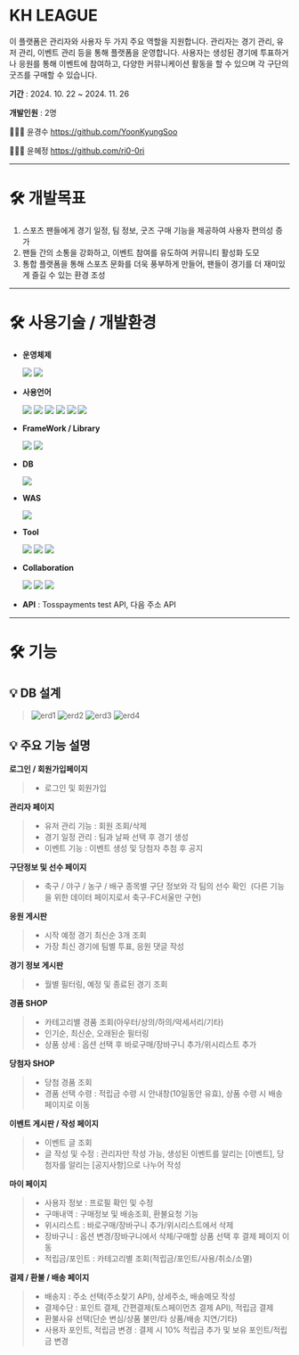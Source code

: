 # KH LEAGUE

이 플랫폼은 관리자와 사용자 두 가지 주요 역할을 지원합니다.
관리자는 경기 관리, 유저 관리, 이벤트 관리 등을 통해 플랫폼을 운영합니다.
사용자는 생성된 경기에 투표하거나 응원를 통해 이벤트에 참여하고, 다양한 커뮤니케이션 활동을 할 수 있으며 각 구단의 굿즈를 구매할 수 있습니다.

**기간** : 2024. 10. 22 ~ 2024. 11. 26

**개발인원** : 2명

🙋🏻‍♂️ 윤경수 <https://github.com/YoonKyungSoo> 

🙋🏻‍♀️ 윤혜정 <https://github.com/ri0-0ri>

---
# 🛠️ 개발목표
1) 스포츠 팬들에게 경기 일정, 팀 정보, 굿즈 구매 기능을 제공하여 사용자 편의성 증가
2) 팬들 간의 소통을 강화하고, 이벤트 참여를 유도하여 커뮤니티 활성화 도모
3) 통합 플랫폼을 통해 스포츠 문화를 더욱 풍부하게 만들어, 팬들이 경기를 더 재미있게 즐길 수 있는 환경 조성
---
# 🛠️ 사용기술 / 개발환경
- **운영체제**

  <img src="https://img.shields.io/badge/Windows-0078D4?style=for-the-badge&logo=Windows&logoColor=white">  <img src="https://img.shields.io/badge/macOs-000000?style=for-the-badge&logo=macOs&logoColor=white">
- **사용언어**

  <img src="https://img.shields.io/badge/JAVA-DC8236?style=for-the-badge&logo=JAVA&logoColor=white">  <img src="https://img.shields.io/badge/javascript-F7DF1E?style=for-the-badge&logo=javascript&logoColor=black">  <img src="https://img.shields.io/badge/html5-E34F26?style=for-the-badge&logo=html5&logoColor=white">  <img src="https://img.shields.io/badge/CSS3-1572B6?style=for-the-badge&logo=CSS3&logoColor=white">  <img src="https://img.shields.io/badge/Ajax-000000?style=for-the-badge&logo=Ajax&logoColor=white">  <img src="https://img.shields.io/badge/JSP & Servlet-08C2FF?style=for-the-badge&logo=JSP/Servlet&logoColor=white">
  
- **FrameWork / Library**

  <img src="https://img.shields.io/badge/SpringBoot-6DB33F?style=for-the-badge&logo=springboot&logoColor=white">  <img src="https://img.shields.io/badge/jquery-0769AD?style=for-the-badge&logo=jquery&logoColor=white"> 
  
- **DB**

  <img src="https://img.shields.io/badge/mysql-4479A1?style=for-the-badge&logo=mysql&logoColor=white"> 
  
- **WAS**

  <img src="https://img.shields.io/badge/Apache Tomcat-F8DC75?style=for-the-badge&logo=apachetomcat&logoColor=black"> 
  
- **Tool**

  <img src="https://img.shields.io/badge/VS Code-3478C6?style=for-the-badge&logo=vscode&logoColor=white">  <img src="https://img.shields.io/badge/STS-6DB33F?style=for-the-badge&logo=spring&logoColor=white">  <img src="https://img.shields.io/badge/GitHub-181717?style=for-the-badge&logo=github&logoColor=white">
  
- **Collaboration**

  <img src="https://img.shields.io/badge/Notion-000000?style=for-the-badge&logo=notion&logoColor=white">  <img src="https://img.shields.io/badge/Figma-F24E1E?style=for-the-badge&logo=figma&logoColor=white">  <img src="https://img.shields.io/badge/ERD CLOUD-9188F4?style=for-the-badge&logo=erd&logoColor=white">
  
- **API** : Tosspayments test API, 다음 주소 API
---
# 🛠️ 기능

## 💡 DB 설계
> ![erd1](https://github.com/user-attachments/assets/3c7e9907-aac7-4bfe-aba4-70bfcec7d017)
![erd2](https://github.com/user-attachments/assets/ff81a176-caf3-47e0-bef7-8887fc073297)
![erd3](https://github.com/user-attachments/assets/99deabe9-ceab-4ca8-a228-c297f756ed1a)
![erd4](https://github.com/user-attachments/assets/fb506a97-7592-4d64-8fdc-4753ed2d18e6)

## 💡 주요 기능 설명
**로그인 / 회원가입페이지**
> - 로그인 및 회원가입‬
‭

**관리자 페이지‬**
> - 유저 관리 기능 : 회원 조회/삭제‬
> - 경기 일정 관리 : 팀과 날짜 선택 후 경기 생성‬  
> - 이벤트 기능 : 이벤트 생성 및 당첨자 추첨 후 공지


**구단정보 및 선수 페이지**
> - 축구 / 야구 / 농구 / 배구 종목별 구단 정보와 각 팀의 선수 확인‬
‭ (다른 기능을 위한 데이터 페이지로서 축구-FC서울만 구현)‬


**응원 게시판**
> - 시작 예정 경기 최신순 3개 조회‬
> - 가장 최신 경기에 팀별 투표, 응원 댓글 작성‬
‭

**경기 정보 게시판**
> - 월별 필터링, 예정 및 종료된 경기 조회‬
‭

**경품 SHOP**
> - 카테고리별 경품 조회(아우터/상의/하의/악세서리/기타)‬
> - 인기순, 최신순, 오래된순 필터링‬
> - 상품 상세 : 옵션 선택 후 바로구매/장바구니 추가/위시리스트 추가‬
‭

**당첨자 SHOP**
> - 당첨 경품 조회‬‭
> - 경품 선택 수령 : 적립금 수령 시 안내창(10일동안 유효), 상품 수령 시 배송 페이지로 이동‬
‭

**이벤트 게시판 / 작성 페이지**
> - 이벤트 글 조회
> - 글‬‭ 작성‬‭ 및‬‭ 수정‬‭ :‬‭ 관리자만‬‭ 작성‬‭ 가능,‬‭ 생성된‬‭ 이벤트를‬‭ 알리는‬‭ [이벤트],‬‭ 당첨자를‬‭ 알리는‬ [공지사항]으로 나누어 작성‬


**마이 페이지**
> - 사용자 정보 : 프로필 확인 및 수정‬
> - 구매내역 : 구매정보 및 배송조회, 환불요청 기능
> - 위시리스트 : 바로구매/장바구니 추가/위시리스트에서 삭제
> - 장바구니 : 옵션 변경/장바구니에서 삭제/구매할 상품 선택 후 결제 페이지 이동
> - 적립금/포인트 : 카테고리별 조회(적립금/포인트/사용/취소/소멸)
‭

**결제 / 환불 / 배송 페이지**
> - 배송지 : 주소 선택(주소찾기 API), 상세주소, 배송메모 작성‬
> - 결제수단 : 포인트 결제, 간편결제(토스페이먼츠 결제 API), 적립금 결제‬
> - 환불사유 선택(단순 변심/상품 불만/타 상품/배송 지연/기타)‬
> - 사용자 포인트, 적립금 변경 : 결제 시 10% 적립금 추가 및 보유 포인트/적립금 변경‬
